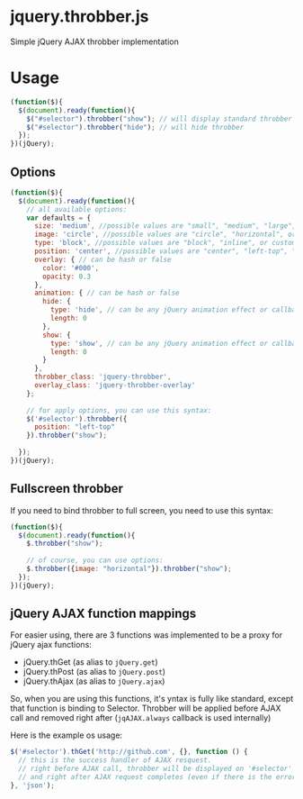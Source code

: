 # jquery.throbber.js
Simple jQuery AJAX throbber implementation

# Usage

```javascript
(function($){
  $(document).ready(function(){
    $("#selector").throbber("show"); // will display standard throbber with overlay and circle spinner
    $("#selector").throbber("hide"); // will hide throbber
  });
})(jQuery);
```

Options
-------

```javascript
(function($){
  $(document).ready(function(){
    // all available options:
    var defaults = {
      size: 'medium', //possible values are "small", "medium", "large", number (for same width and height) or hash: {width: 100, height: 100}
      image: 'circle', //possible values are "circle", "horizontal", or custom image_url
      type: 'block', //possible values are "block", "inline", or custom value.
      position: 'center', //possible values are "center", "left-top", "right-top", "left-bottom", "right-bottom", "fullscreen", hash: {x: 0, y: 0} or callback that return hash
      overlay: { // can be hash or false
        color: '#000',
        opacity: 0.3
      },
      animation: { // can be hash or false
        hide: {
          type: 'hide', // can be any jQuery animation effect or callback
          length: 0
        },
        show: {
          type: 'show', // can be any jQuery animation effect or callback
          length: 0
        }
      },
      throbber_class: 'jquery-throbber',
      overlay_class: 'jquery-throbber-overlay'
    };
    
    // for apply options, you can use this syntax:
    $('#selector').throbber({
      position: "left-top"
    }).throbber("show");
    
  });
})(jQuery);

```

Fullscreen throbber
-------------------

If you need to bind throbber to full screen, you need to use this syntax:

```javascript
(function($){
  $(document).ready(function(){
    $.throbber("show");
    
    // of course, you can use options:
    $.throbber({image: "horizontal"}).throbber("show");
  });
})(jQuery);
```

jQuery AJAX function mappings
-----------------------------

For easier using, there are 3 functions was implemented to be a proxy for jQuery ajax functions:

* jQuery.thGet (as alias to `jQuery.get`)
* jQuery.thPost (as alias to `jQuery.post`)
* jQuery.thAjax (as alias to `jQuery.ajax`) 

So, when you are using this functions, it's yntax is fully like standard, except that function is binding to Selector. 
Throbber will be applied before AJAX call and removed right after (`jqAJAX.always` callback is used internally)

Here is the example os usage:

```javascript
$('#selector').thGet('http://github.com', {}, function () {
  // this is the success handler of AJAX resquest. 
  // right before AJAX call, throbber will be displayed on '#selector' element
  // and right after AJAX request completes (even if there is the error), throbber will be removed from the element
}, 'json');
```
